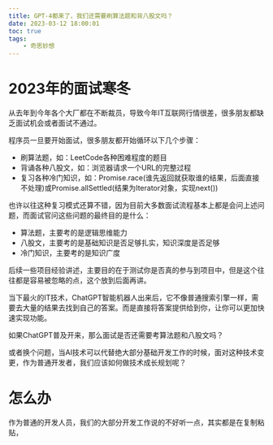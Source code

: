 ```yaml
---
title: GPT-4都来了，我们还需要刷算法题和背八股文吗？
date: 2023-03-12 18:00:01
toc: true
tags:
    - 奇思妙想
---
```


# 2023年的面试寒冬
从去年到今年各个大厂都在不断裁员，导致今年IT互联网行情很差，很多朋友都缺乏面试机会或者面试不通过。

程序员一旦要开始面试，很多朋友都开始循环以下几个步骤：

- 刷算法题，如：LeetCode各种困难程度的题目
- 背诵各种八股文，如：浏览器请求一个URL的完整过程
- 复习各种冷门知识，如：Promise.race(谁先返回就获取谁的结果，后面直接不处理)或Promise.allSettled(结果为Iterator对象，实现next())

也许以往这种复习模式还算不错，因为目前大多数面试流程基本上都是会问上述问题，而面试官问这些问题的最终目的是什么：

- 算法题，主要考的是逻辑思维能力
- 八股文，主要考的是基础知识是否足够扎实，知识深度是否足够
- 冷门知识，主要考的是知识广度

后续一些项目经验讲述，主要目的在于测试你是否真的参与到项目中，但是这个往往都是容易被忽略的点，这个放到后面再讲。

当下最火的IT技术，ChatGPT智能机器人出来后，它不像普通搜索引擎一样，需要去大量的结果去找到自己的答案。而是直接将答案提供给到你，让你可以更加快速实现功能。

如果ChatGPT普及开来，那么面试是否还需要考算法题和八股文吗？

或者换个问题，当AI技术可以代替绝大部分基础开发工作的时候，面对这种技术变更，作为普通开发者，我们应该如何做技术成长规划呢？

<!-- more -->

# 怎么办

作为普通的开发人员，我们的大部分开发工作说的不好听一点，其实都是在复制粘贴，

